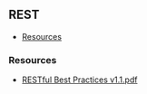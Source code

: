 ## REST

 - [Resources](#resources)

### Resources

 - [RESTful Best Practices v1.1.pdf](https://github.com/tfredrich/RestApiTutorial.com/raw/master/media/RESTful%20Best%20Practices-v1_1.pdf)
